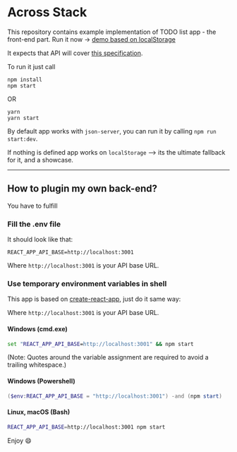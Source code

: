 # Across Stack
This repository contains example implementation of TODO list app - the front-end part.
Run it now -> [demo based on localStorage](https://michalczukm.github.io/across-stack-todo-front-example-app/)

It expects that API will cover [this specification](https://michalczukmpresentstodoapi.docs.apiary.io).

To run it just call 

```
npm install
npm start
```

OR

```
yarn
yarn start
```

By default app works with `json-server`, you can run it by calling `npm run start:dev`.

If nothing is defined app works on `localStorage` --> its the ultimate fallback for it, and a showcase.

---

## How to plugin my own back-end?
You have to fulfill 

### Fill the .env file
It should look like that:
```
REACT_APP_API_BASE=http://localhost:3001
```

Where `http://localhost:3001` is your API base URL.

### Use temporary environment variables in shell
This app is based on [create-react-app](https://github.com/facebook/create-react-app), just do it same way:


Where `http://localhost:3001` is your API base URL.

#### Windows (cmd.exe)

```cmd
set "REACT_APP_API_BASE=http://localhost:3001" && npm start
```

(Note: Quotes around the variable assignment are required to avoid a trailing whitespace.)

#### Windows (Powershell)

```Powershell
($env:REACT_APP_API_BASE = "http://localhost:3001") -and (npm start)
```

#### Linux, macOS (Bash)

```bash
REACT_APP_API_BASE=http://localhost:3001 npm start
```

Enjoy :smile:
